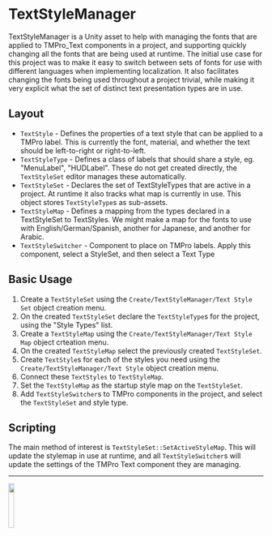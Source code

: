 TextStyleManager
================

TextStyleManager is a Unity asset to help with managing the fonts that are applied to TMPro_Text components in a project, and supporting quickly changing all the fonts that are being used at runtime. The initial use case for this project was to make it easy to switch between sets of fonts for use with different languages when implementing localization. It also facilitates changing the fonts being used throughout a project trivial, while making it very explicit what the set of distinct text presentation types are in use.

Layout
------

* `TextStyle` - Defines the properties of a text style that can be applied to a TMPro label. This is currently the font, material, and whether the text should be left-to-right or right-to-left.
* `TextStyleType` - Defines a class of labels that should share a style, eg. "MenuLabel", "HUDLabel". These do not get created directly, the `TextStyleSet` editor manages these automatically.
* `TextStyleSet` - Declares the set of TextStyleTypes that are active in a project. At runtime it also tracks what map is currently in use. This object stores `TextStyleType`s as sub-assets.
* `TextStyleMap` - Defines a mapping from the types declared in a TextStyleSet to TextStyles. We might make a map for the fonts to use with English/German/Spanish, another for Japanese, and another for Arabic.
* `TextStyleSwitcher` - Component to place on TMPro labels. Apply this component, select a StyleSet, and then select a Text Type

Basic Usage
-----------

1. Create a `TextStyleSet` using the `Create/TextStyleManager/Text Style Set` object creation menu.
2. On the created `TextStyleSet` declare the `TextStyleType`s for the project, using the "Style Types" list.
3. Create a `TextStyleMap` using the `Create/TextStyleManager/Text Style Map` object crteation menu.
4. On the created `TextStyleMap` select the previously created `TextStyleSet`.
5. Create `TextStyle`s for each of the styles you need using the `Create/TextStyleManager/Text Style` object creation menu.
6. Connect these `TextStyles` to `TextStyleMap`.
7. Set the `TextStyleMap` as the startup style map on the `TextStyleSet`.
8. Add `TextStyleSwitcher`s to TMPro components in the project, and select the `TextStyleSet` and style type.

Scripting
---------

The main method of interest is `TextStyleSet::SetActiveStyleMap`. This will update the stylemap in use at runtime, and all `TextStyleSwitcher`s will update the settings of the TMPro Text component they are managing.

-----------------------------------

<a href="http://patreon.com/pulponitemakes/"><img src="https://c5.patreon.com/external/logo/become_a_patron_button.png" width="15%" height="15%"></a>
